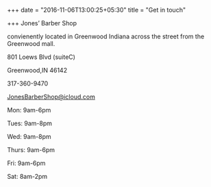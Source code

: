 +++
date = "2016-11-06T13:00:25+05:30"
title = "Get in touch"

+++
Jones’ Barber Shop

convienently  located in Greenwood Indiana across the street from the Greenwood mall.

801 Loews Blvd (suiteC)

Greenwood,IN 46142

317-360-9470

JonesBarberShop@icloud.com

Mon: 9am-6pm

Tues: 9am-8pm

Wed: 9am-8pm

Thurs: 9am-6pm

Fri: 9am-6pm

Sat: 8am-2pm